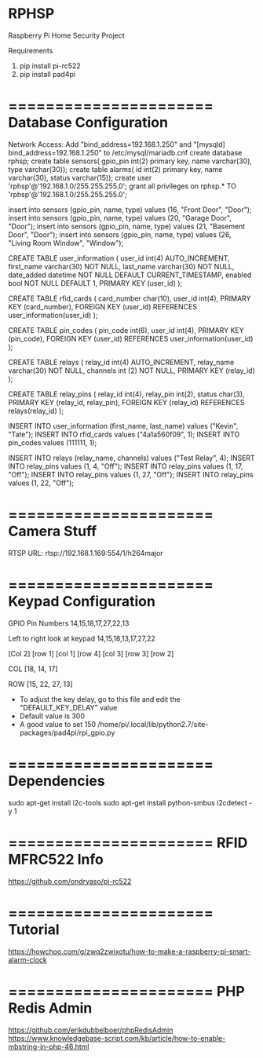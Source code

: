 # RPHSP
Raspberry Pi Home Security Project

Requirements
1. pip install pi-rc522
2. pip install pad4pi

======================
Database Configuration
======================
Network Access: Add "bind_address=192.168.1.250" and "[mysqld] bind_address=192.168.1.250" to /etc/mysql/mariadb.cnf
create database rphsp;
create table sensors( gpio_pin int(2) primary key, name varchar(30), type varchar(30));
create table alarms( id int(2) primary key, name varchar(30), status varchar(15));
create user 'rphsp'@'192.168.1.0/255.255.255.0';
grant all privileges on rphsp.* TO 'rphsp'@'192.168.1.0/255.255.255.0';

insert into sensors (gpio_pin, name, type) values (16, "Front Door", "Door");
insert into sensors (gpio_pin, name, type) values (20, "Garage Door", "Door");
insert into sensors (gpio_pin, name, type) values (21, "Basement Door", "Door");
insert into sensors (gpio_pin, name, type) values (26, "Living Room Window", "Window");

CREATE TABLE user_information (
     user_id int(4) AUTO_INCREMENT,
     first_name varchar(30) NOT NULL,
     last_name varchar(30) NOT NULL,
     date_added datetime NOT NULL DEFAULT CURRENT_TIMESTAMP,
     enabled bool NOT NULL DEFAULT 1,
     PRIMARY KEY (user_id)
);

CREATE TABLE rfid_cards (
     card_number char(10),
     user_id int(4),
     PRIMARY KEY (card_number),
     FOREIGN KEY (user_id) REFERENCES user_information(user_id)
);

CREATE TABLE pin_codes (
     pin_code int(6),
     user_id int(4),
     PRIMARY KEY (pin_code),
     FOREIGN KEY (user_id) REFERENCES user_information(user_id)
);

CREATE TABLE relays (
     relay_id int(4) AUTO_INCREMENT,
     relay_name varchar(30) NOT NULL,
     channels int (2) NOT NULL,
     PRIMARY KEY (relay_id)
);

CREATE TABLE relay_pins (
     relay_id int(4),
     relay_pin int(2),
     status char(3),
     PRIMARY KEY (relay_id, relay_pin),
     FOREIGN KEY (relay_id) REFERENCES relays(relay_id)
);


INSERT INTO user_information (first_name, last_name) values ("Kevin", "Tate");
INSERT INTO rfid_cards values ("4a1a560f09", 1);
INSERT INTO pin_codes values (111111, 1);

INSERT INTO relays (relay_name, channels) values ("Test Relay", 4);
INSERT INTO relay_pins values (1, 4, "Off");
INSERT INTO relay_pins values (1, 17, "Off");
INSERT INTO relay_pins values (1, 27, "Off");
INSERT INTO relay_pins values (1, 22, "Off");

======================
Camera Stuff
======================
RTSP URL: rtsp://192.168.1.169:554/1/h264major


======================
Keypad Configuration
=====================
GPIO Pin Numbers
14,15,18,17,27,22,13

Left to right look at keypad 14,15,18,13,17,27,22

[Col 2] [row 1] [col 1] [row 4] [col 3] [row 3] [row 2]

COL [18, 14, 17]

ROW [15, 22, 27, 13]

* To adjust the key delay, go to this file and edit the "DEFAULT_KEY_DELAY" value
* Default value is 300
* A good value to set 150
/home/pi/.local/lib/python2.7/site-packages/pad4pi/rpi_gpio.py


======================
Dependencies
============
sudo apt-get install i2c-tools
sudo apt-get install python-smbus
i2cdetect -y 1


======================
RFID MFRC522 Info
=================
https://github.com/ondryaso/pi-rc522

======================
Tutorial
============
https://howchoo.com/g/zwq2zwixotu/how-to-make-a-raspberry-pi-smart-alarm-clock

======================
PHP Redis Admin
===============
https://github.com/erikdubbelboer/phpRedisAdmin
https://www.knowledgebase-script.com/kb/article/how-to-enable-mbstring-in-php-46.html
